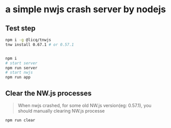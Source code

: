 # a simple nwjs crash server by nodejs

## Test step

```sh
npm i -g @licq/tnwjs
tnw install 0.67.1 # or 0.57.1


npm i
# start server
npm run server
# start nwjs
npm run app
```

## Clear the NW.js processes

> When nwjs crashed, for some old NW.js version(eg: 0.57.1), you should manually clearing NW.js processe

```sh
npm run clear
```
